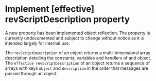 # Implement [effective] revScriptDescription property

A new property has been implemented object reflection. The property is
currently undocumented and subject to change without notice as it is
intended largely for internal use.

The `revScriptDescription` of an object returns a multi-dimensional
array description detailing the constants, variables and handlers of
and object. The `effective revScriptDescription` of an object returns
a sequence of arrays with keys `object` and `description` in the order
that messages are passed through an object.
